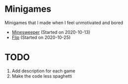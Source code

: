 # Minigames
Minigames that I made when I feel unmotivated and bored
- [Minesweeper](./minesweeper/) (Started on 2020-10-13)
- [Flip](./flip/) (Started on 2020-10-25)

# TODO
1. Add description for each game
2. Make the code less spaghetti
